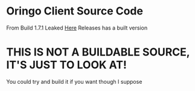 # Oringo Client Source Code
From Build 1.7.1 Leaked [Here](https://github.com/Legoman321/OringoClient)
Releases has a built version

# THIS IS NOT A BUILDABLE SOURCE, IT'S JUST TO LOOK AT!
You could try and build it if you want though I suppose
